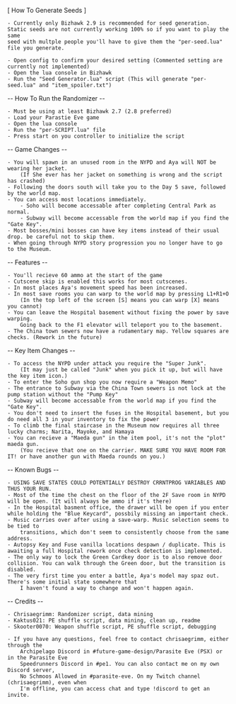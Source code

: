 [ How To Generate Seeds ]
	
	- Currently only Bizhawk 2.9 is recommended for seed generation. Static seeds are not currently working 100% so if you want to play the same
	seed with multple people you'll have to give them the "per-seed.lua" file you generate.
	
	- Open config to confirm your desired setting (Commented setting are currently not implemented)
	- Open the lua console in Bizhawk
	- Run the "Seed Generator.lua" script (This will generate "per-seed.lua" and "item_spoiler.txt")
	
-- How To Run the Randomizer --

	- Must be using at least Bizhawk 2.7 (2.8 preferred)
	- Load your Parastie Eve game
	- Open the lua console
	- Run the "per-SCRIPT.lua" file
	- Press start on you controller to initialize the script
	
-- Game Changes --

	- You will spawn in an unused room in the NYPD and Aya will NOT be wearing her jacket.
		(If She ever has her jacket on something is wrong and the script has crashed)
	- Following the doors south will take you to the Day 5 save, followed by the world map.
	- You can access most locations immediately.
		- Soho will become accessable after completing Central Park as normal.
		- Subway will become accessable from the world map if you find the "Gate Key". 
	- Most bosses/mini bosses can have key items instead of their usual drop. be careful not to skip them.
	- When going through NYPD story progression you no longer have to go to the Museum. 
	
-- Features --

	- You'll recieve 60 ammo at the start of the game
	- Cutscene skip is enabled this works for most cutscenes.
	- In most places Aya's movement speed has been increased.
	- In most save rooms you can warp to the world map by pressing L1+R1+O
		(In the top left of the screen [S] means you can warp [X] means you cannot)
	- You can leave the Hospital basement without fixing the power by save warping.
		Going back to the F1 elevator will teleport you to the basement.
	- The China town sewers now have a rudamentary map. Yellow squares are checks. (Rework in the future)
	
-- Key Item Changes --
	
	- To access the NYPD under attack you require the "Super Junk".
		(It may just be called "Junk" when you pick it up, but will have the key item icon.)
	- To enter the Soho gun shop you now require a "Weapon Memo"
	- The entrance to Subway via the China Town sewers is not lock at the pump station without the "Pump Key"
	- Subway will become accessable from the world map if you find the "Gate Key".
	- You don't need to insert the fuses in the Hospital basement, but you do need all 3 in your inventory to fix the power
	- To climb the final staircase in the Museum now requires all three lucky charms; Narita, Mayoke, and Hamaya
	- You can recieve a "Maeda gun" in the item pool, it's not the "plot" maeda gun. 
		(You recieve that one on the carrier. MAKE SURE YOU HAVE ROOM FOR IT! or have another gun with Maeda rounds on you.)
	
-- Known Bugs --

	- USING SAVE STATES COULD POTENTIALLY DESTROY CRRNTPROG VARIABLES AND THUS YOUR RUN.
	- Most of the time the chest on the floor of the 2F Save room in NYPD will be open. (It will always be ammo if it's there)
	- In the Hospital basment office, the drawer will be open if you enter while holding the "Blue Keycard", possbily missing an important check.
	- Music carries over after using a save-warp. Music selection seems to be tied to
		transitions, which don't seem to consistently choose from the same address.
	- Autopsy Key and Fuse vanilla locations despawn / duplicate. This is awaiting a full Hospital rework once check detection is implemented.
	- The only way to lock the Green Cardkey door is to also remove door collision. You can walk through the Green door, but the transition is disabled.
	- The very first time you enter a battle, Aya's model may spaz out. There's some initial state somewhere that
		I haven't found a way to change and won't happen again.
	
-- Credits --

	- Chrisaegrimm: Randomizer script, data mining
	- Kaktus021: PE shuffle script, data mining, clean up, readme
	- Skooter0070: Weapon shuffle script, PE shuffle script, debugging
	
	- If you have any questions, feel free to contact chrisaegrimm, either through the
		Archipelago Discord in #future-game-design/Parasite Eve (PSX) or in the Parasite Eve
		Speedrunners Discord in #pe1. You can also contact me on my own Discord server,
		No Schmoos Allowed in #parasite-eve. On my Twitch channel (chrisaegrimm), even when
		I'm offline, you can access chat and type !discord to get an invite.
